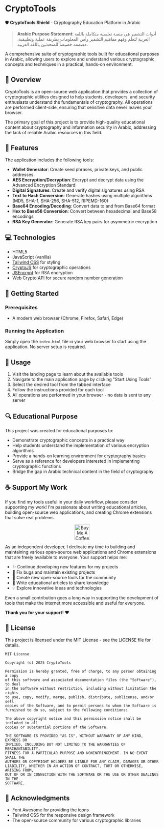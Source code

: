 # CryptoTools

🛡️ **CryptoTools Shield** - Cryptography Education Platform in Arabic

> **Arabic Purpose Statement**: أدوات التشفير هي منصة تعليمية متكاملة باللغة العربية لتعلم وفهم مفاهيم التشفير وأمن المعلومات بطريقة عملية وتطبيقية، مصممة خصيصاً للمتحدثين باللغة العربية.

A comprehensive suite of cryptographic tools built for educational purposes in Arabic, allowing users to explore and understand various cryptographic concepts and techniques in a practical, hands-on environment.

## 🌟 Overview

CryptoTools is an open-source web application that provides a collection of cryptographic utilities designed to help students, developers, and security enthusiasts understand the fundamentals of cryptography. All operations are performed client-side, ensuring that sensitive data never leaves your browser.

The primary goal of this project is to provide high-quality educational content about cryptography and information security in Arabic, addressing the lack of reliable Arabic resources in this field.

## 🔐 Features

The application includes the following tools:

- **Wallet Generator**: Create seed phrases, private keys, and public addresses
- **AES Encryption/Decryption**: Encrypt and decrypt data using the Advanced Encryption Standard
- **Digital Signatures**: Create and verify digital signatures using RSA
- **Text to Hash Conversion**: Generate hashes using multiple algorithms (MD5, SHA-1, SHA-256, SHA-512, RIPEMD-160)
- **Base64 Encoding/Decoding**: Convert data to and from Base64 format
- **Hex to Base58 Conversion**: Convert between hexadecimal and Base58 encodings
- **RSA Key Generator**: Generate RSA key pairs for asymmetric encryption

## 💻 Technologies

- HTML5
- JavaScript (vanilla)
- [Tailwind CSS](https://tailwindcss.com/) for styling
- [CryptoJS](https://github.com/brix/crypto-js) for cryptographic operations
- [JSEncrypt](https://github.com/travist/jsencrypt) for RSA encryption
- Web Crypto API for secure random number generation

## 🚀 Getting Started

### Prerequisites

- A modern web browser (Chrome, Firefox, Safari, Edge)

### Running the Application

Simply open the `index.html` file in your web browser to start using the application. No server setup is required.

## 📖 Usage

1. Visit the landing page to learn about the available tools
2. Navigate to the main application page by clicking "Start Using Tools"
3. Select the desired tool from the tabbed interface
4. Follow the instructions provided for each tool
5. All operations are performed in your browser - no data is sent to any server

## 🔍 Educational Purpose

This project was created for educational purposes to:

- Demonstrate cryptographic concepts in a practical way
- Help students understand the implementation of various encryption algorithms
- Provide a hands-on learning environment for cryptography basics
- Serve as a reference for developers interested in implementing cryptographic functions
- Bridge the gap in Arabic technical content in the field of cryptography

## ☕ Support My Work

If you find my tools useful in your daily workflow, please consider supporting my work! I'm passionate about writing educational articles, building open-source web applications, and creating Chrome extensions that solve real problems.

<p align="center">
  <a href="https://www.buymeacoffee.com/ehabkahwati" target="_blank">
    <img src="https://cdn.buymeacoffee.com/buttons/v2/default-yellow.png" alt="Buy Me A Coffee" height="50px">
  </a>
</p>

As an independent developer, I dedicate my time to building and maintaining various open-source web applications and Chrome extensions that are freely available to everyone. Your support helps me:

- ✨ Continue developing new features for my projects
- 🐛 Fix bugs and maintain existing projects
- 🚀 Create new open-source tools for the community
- 📝 Write educational articles to share knowledge
- 💡 Explore innovative ideas and technologies

Even a small contribution goes a long way in supporting the development of tools that make the internet more accessible and useful for everyone.

**Thank you for your support!** ❤️

## 📝 License

This project is licensed under the MIT License - see the LICENSE file for details.

```
MIT License

Copyright (c) 2025 CryptoTools

Permission is hereby granted, free of charge, to any person obtaining a copy
of this software and associated documentation files (the "Software"), to deal
in the Software without restriction, including without limitation the rights
to use, copy, modify, merge, publish, distribute, sublicense, and/or sell
copies of the Software, and to permit persons to whom the Software is
furnished to do so, subject to the following conditions:

The above copyright notice and this permission notice shall be included in all
copies or substantial portions of the Software.

THE SOFTWARE IS PROVIDED "AS IS", WITHOUT WARRANTY OF ANY KIND, EXPRESS OR
IMPLIED, INCLUDING BUT NOT LIMITED TO THE WARRANTIES OF MERCHANTABILITY,
FITNESS FOR A PARTICULAR PURPOSE AND NONINFRINGEMENT. IN NO EVENT SHALL THE
AUTHORS OR COPYRIGHT HOLDERS BE LIABLE FOR ANY CLAIM, DAMAGES OR OTHER
LIABILITY, WHETHER IN AN ACTION OF CONTRACT, TORT OR OTHERWISE, ARISING FROM,
OUT OF OR IN CONNECTION WITH THE SOFTWARE OR THE USE OR OTHER DEALINGS IN THE
SOFTWARE.
```

## 👥 Acknowledgments

- Font Awesome for providing the icons
- Tailwind CSS for the responsive design framework
- The open-source community for various cryptographic libraries
